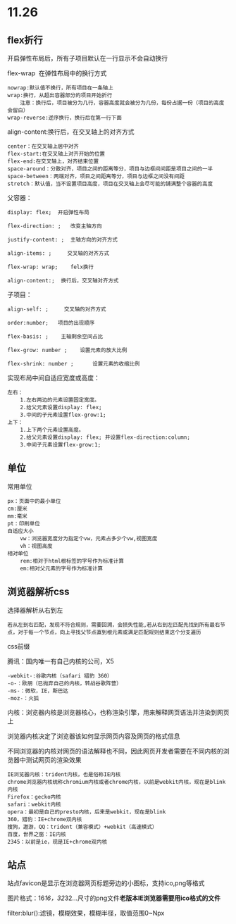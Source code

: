 # 11.26

## flex折行

开启弹性布局后，所有子项目默认在一行显示不会自动换行

flex-wrap&nbsp;&nbsp;在弹性布局中的换行方式

    nowrap:默认值不换行，所有项目在一条轴上
    wrap:换行，从超出容器部分的项目开始折行
        注意：换行后，项目被分为几行，容器高度就会被分为几份，每份占据一份（项目的高度会留白）
    wrap-reverse:逆序换行，换行后在第一行下面

align-content:换行后，在交叉轴上的对齐方式

    center：在交叉轴上居中对齐
    flex-start:在交叉轴上对齐开始的位置
    flex-end:在交叉轴上，对齐结束位置
    space-around：分散对齐，项目之间的距离等分，项目与边框间间距是项目之间的一半
    space-between：两端对齐，项目之间距离等分，项目与边框之间没有间距
    stretch：默认值，当不设置项目高度，项目在交叉轴上会尽可能的铺满整个容器的高度

父容器：

    display: flex;  开启弹性布局

    flex-direction: ;   改变主轴方向

    justify-content: ;  主轴方向的对齐方式

    align-items: ;     交叉轴的对齐方式

    flex-wrap: wrap;    felx换行

    align-content:;  换行后，交叉轴对齐方式

子项目：

    align-self: ;     交叉轴的对齐方式

    order:number;   项目的出现顺序

    flex-basis: ;    主轴剩余空间占比

    flex-grow: number ;    设置元素的放大比例

    flex-shrink: number ;      设置元素的收缩比例

实现布局中间自适应宽度或高度：

    左右：
        1.左右两边的元素设置固定宽度。
        2.给父元素设置display: flex; 
        3.中间的子元素设置flex-grow:1;
    上下：
        1.上下两个元素设置高度。
        2.给父元素设置display: flex; 并设置flex-direction:column; 
        3.中间子元素设置flex-grow:1;

## 单位

常用单位

    px：页面中的最小单位
    cm:厘米
    mm:毫米
    pt：印刷单位
    自适应大小
        vw：浏览器宽度分为指定个vw，元素占多少个vw,视图宽度
        vh：视图高度
    相对单位
        rem:相对于html根标签的字号作为标准计算
        em:相对父元素的字号作为标准计算

## 浏览器解析css

选择器解析从右到左

    若从左到右匹配，发现不符合规则，需要回溯，会损失性能,若从右到左匹配先找到所有最右节点，对于每一个节点，向上寻找父节点直到根元素或满足匹配规则结束这个分支遍历

css前缀

腾讯：国内唯一有自己内核的公司，X5

    -webkit-:谷歌内核（safari 猎豹 360）
    -o-：欧朋（已抛弃自己的内核，转战谷歌阵营）
    -ms-：微软，IE，斯巴达
    -moz-：火狐

内核：浏览器内核是浏览器核心，也称渲染引擎，用来解释网页语法并渲染到网页上

浏览器内核决定了浏览器该如何显示网页内容及网页的格式信息

不同浏览器的内核对网页的语法解释也不同，因此网页开发者需要在不同内核的浏览器中测试网页的渲染效果

    IE浏览器内核：trident内核，也是俗称IE内核
    chrome浏览器内核统称chromium内核或者chrome内核，以前是webkit内核，现在是blink内核
    Firefox：gecko内核
    safari：webkit内核
    opera：最初是自己的presto内核，后来是webkit，现在是blink
    360，猎豹：IE+chrome双内核
    搜狗，遨游，QQ：trident（兼容模式）+webkit（高速模式）
    百度，世界之窗：IE内核
    2345：以前是ie，现是IE+chrome双内核

## 站点

站点favicon是显示在浏览器网页标题旁边的小图标，支持ico,png等格式

图片格式：16*16，32*32...尺寸的png文件**老版本IE浏览器需要用ico格式的文件**

filter:blur():滤镜，模糊效果，模糊半径，取值范围0~Npx
